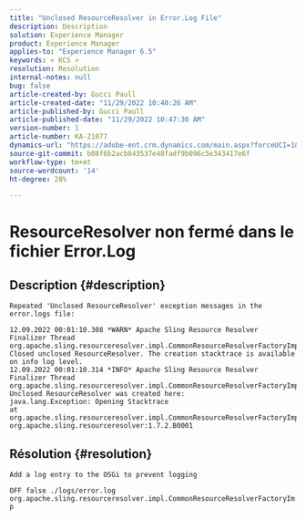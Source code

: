 ```yaml
---
title: "Unclosed ResourceResolver in Error.Log File"
description: Description
solution: Experience Manager
product: Experience Manager
applies-to: "Experience Manager 6.5"
keywords: « KCS »
resolution: Resolution
internal-notes: null
bug: false
article-created-by: Gucci Paull
article-created-date: "11/29/2022 10:40:26 AM"
article-published-by: Gucci Paull
article-published-date: "11/29/2022 10:47:30 AM"
version-number: 1
article-number: KA-21077
dynamics-url: "https://adobe-ent.crm.dynamics.com/main.aspx?forceUCI=1&pagetype=entityrecord&etn=knowledgearticle&id=b74fd935-d26f-ed11-9562-6045bd0061cb"
source-git-commit: b08f6b2acb043537e48fadf9b096c5e343417e6f
workflow-type: tm+mt
source-wordcount: '14'
ht-degree: 28%

---
```


# ResourceResolver non fermé dans le fichier Error.Log

## Description {#description}


`Repeated 'Unclosed ResourceResolver' exception messages in the error.logs file:`




```
12.09.2022 00:01:10.308 *WARN* Apache Sling Resource Resolver Finalizer Thread org.apache.sling.resourceresolver.impl.CommonResourceResolverFactoryImpl Closed unclosed ResourceResolver. The creation stacktrace is available on info log level.
12.09.2022 00:01:10.314 *INFO* Apache Sling Resource Resolver Finalizer Thread org.apache.sling.resourceresolver.impl.CommonResourceResolverFactoryImpl Unclosed ResourceResolver was created here:
java.lang.Exception: Opening Stacktrace
at org.apache.sling.resourceresolver.impl.CommonResourceResolverFactoryImpl$ResolverReference.init(CommonResourceResolverFactoryImpl.java:538) org.apache.sling.resourceresolver:1.7.2.B0001
```



## Résolution {#resolution}


`Add a log entry to the OSGi to prevent logging`

`OFF false ./logs/error.log org.apache.sling.resourceresolver.impl.CommonResourceResolverFactoryImp`
